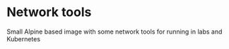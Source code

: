 # Network tools

Small Alpine based image with some network tools for running in labs and Kubernetes
